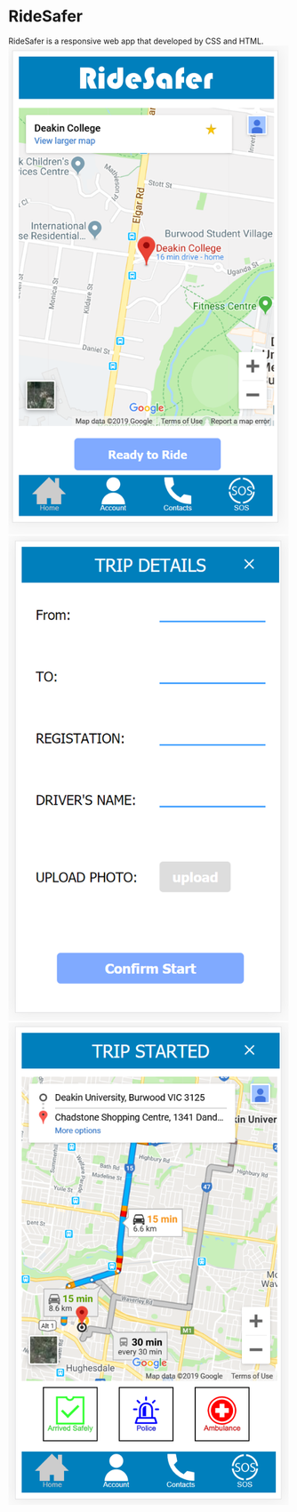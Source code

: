 # RideSafer

RideSafer is a responsive web app that developed by CSS and HTML. <br />
![RideSafer](Capture.PNG)<br />
![RideSafer](Capture2.PNG)<br />
![RideSafer](Capture3.PNG)<br />
